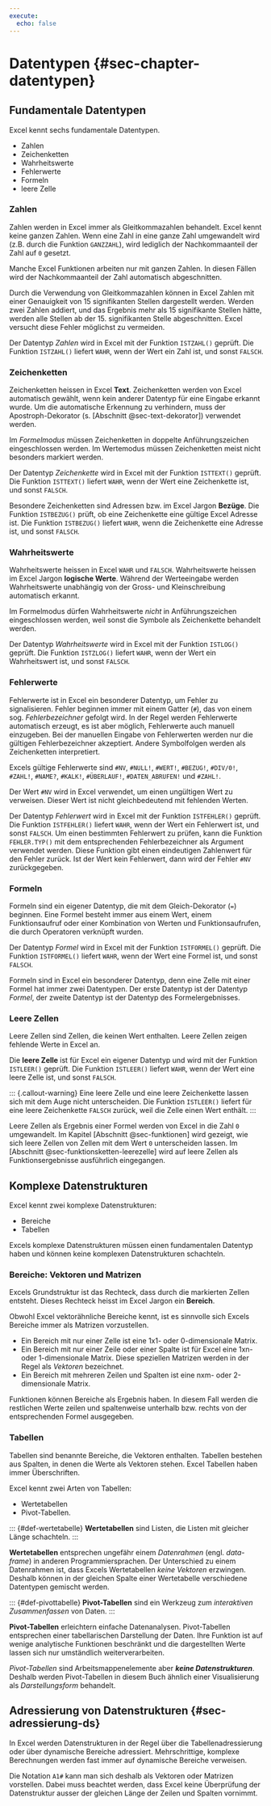 ```yaml
---
execute: 
  echo: false
---
```


# Datentypen {#sec-chapter-datentypen}

## Fundamentale Datentypen

Excel kennt sechs fundamentale Datentypen.

- Zahlen
- Zeichenketten
- Wahrheitswerte
- Fehlerwerte
- Formeln
- leere Zelle

### Zahlen

Zahlen werden in Excel immer als Gleitkommazahlen behandelt. Excel kennt keine ganzen Zahlen. Wenn eine Zahl in eine ganze Zahl umgewandelt wird (z.B. durch die Funktion `GANZZAHL`), wird lediglich der Nachkommaanteil der Zahl auf `0` gesetzt.

Manche Excel Funktionen arbeiten nur mit ganzen Zahlen. In diesen Fällen wird der Nachkommaanteil der Zahl automatisch abgeschnitten.

Durch die Verwendung von Gleitkommazahlen können in Excel Zahlen mit einer Genauigkeit von 15 signifikanten Stellen dargestellt werden. Werden zwei Zahlen addiert, und das Ergebnis mehr als 15 signifikante Stellen hätte, werden alle Stellen ab der 15. signifikanten Stelle abgeschnitten. Excel versucht diese Fehler möglichst zu vermeiden.

Der Datentyp *Zahlen* wird in Excel mit der Funktion `ISTZAHL()` geprüft. Die Funktion `ISTZAHL()` liefert `WAHR`, wenn der Wert ein Zahl ist, und sonst `FALSCH`.

### Zeichenketten

Zeichenketten heissen in Excel **Text**. Zeichenketten werden von Excel automatisch gewählt, wenn kein anderer Datentyp für eine Eingabe erkannt wurde. Um die automatische Erkennung zu verhindern, muss der Apostroph-Dekorator (s. [Abschnitt @sec-text-dekorator]) verwendet werden.

Im *Formelmodus* müssen Zeichenketten in doppelte Anführungszeichen eingeschlossen werden. Im Wertemodus müssen Zeichenketten meist nicht besonders markiert werden.

Der Datentyp *Zeichenkette* wird in Excel mit der Funktion `ISTTEXT()` geprüft. Die Funktion `ISTTEXT()` liefert `WAHR`, wenn der Wert eine Zeichenkette ist, und sonst `FALSCH`.

Besondere Zeichenketten sind Adressen bzw. im Excel Jargon **Bezüge**. Die Funktion `ISTBEZUG()` prüft, ob eine Zeichenkette eine gültige Excel Adresse ist. Die Funktion `ISTBEZUG()` liefert `WAHR`, wenn die Zeichenkette eine Adresse ist, und sonst `FALSCH`. 

### Wahrheitswerte

Wahrheitswerte heissen in Excel `WAHR` und `FALSCH`. Wahrheitswerte heissen im Excel Jargon **logische Werte**. Während der Werteeingabe werden Wahrheitswerte unabhängig von der Gross- und Kleinschreibung automatisch erkannt. 

Im Formelmodus dürfen Wahrheitswerte *nicht* in Anführungszeichen eingeschlossen werden, weil sonst die Symbole als Zeichenkette behandelt werden. 

Der Datentyp *Wahrheitswerte* wird in Excel mit der Funktion `ISTLOG()` geprüft. Die Funktion `ISTZLOG()` liefert `WAHR`, wenn der Wert ein Wahrheitswert ist, und sonst `FALSCH`.

### Fehlerwerte

Fehlerwerte ist in Excel ein besonderer Datentyp, um Fehler zu signalisieren. Fehler beginnen immer mit einem Gatter (`#`), das von einem sog. *Fehlerbezeichner* gefolgt wird. In der Regel werden Fehlerwerte automatisch erzeugt, es ist aber möglich, Fehlerwerte auch manuell einzugeben. Bei der manuellen Eingabe von Fehlerwerten werden nur die gültigen Fehlerbezeichner akzeptiert. Andere Symbolfolgen werden als Zeichenketten interpretiert.

Excels gültige Fehlerwerte sind `#NV`, `#NULL!`, `#WERT!`, `#BEZUG!`, `#DIV/0!`, `#ZAHL!`, `#NAME?`, `#KALK!`, `#ÜBERLAUF!`, `#DATEN_ABRUFEN!` und `#ZAHL!`. 

Der Wert `#NV` wird in Excel verwendet, um einen ungültigen Wert zu verweisen. Dieser Wert ist nicht gleichbedeutend mit fehlenden Werten. 

Der Datentyp *Fehlerwert* wird in Excel mit der Funktion `ISTFEHLER()` geprüft. Die Funktion `ISTFEHLER()` liefert `WAHR`, wenn der Wert ein Fehlerwert ist, und sonst `FALSCH`. Um einen bestimmten Fehlerwert zu prüfen, kann die Funktion `FEHLER.TYP()` mit dem entsprechenden Fehlerbezeichner als Argument verwendet werden. Diese Funktion gibt einen eindeutigen Zahlenwert für den Fehler zurück. Ist der Wert kein Fehlerwert, dann wird der Fehler `#NV` zurückgegeben.

### Formeln

Formeln sind ein eigener Datentyp, die mit dem Gleich-Dekorator (`=`) beginnen. Eine Formel besteht immer aus einem Wert, einem Funktionsaufruf oder einer Kombination von Werten und Funktionsaufrufen, die durch Operatoren verknüpft wurden.

Der Datentyp *Formel* wird in Excel mit der Funktion `ISTFORMEL()` geprüft. Die Funktion `ISTFORMEL()` liefert `WAHR`, wenn der Wert eine Formel ist, und sonst `FALSCH`.

Formeln sind in Excel ein besonderer Datentyp, denn eine Zelle mit einer Formel hat immer zwei Datentypen. Der erste Datentyp ist der Datentyp *Formel*, der zweite Datentyp ist der Datentyp des Formelergebnisses.

### Leere Zellen

Leere Zellen sind Zellen, die keinen Wert enthalten. Leere Zellen zeigen fehlende Werte in Excel an. 

Die **leere Zelle** ist für Excel ein eigener Datentyp und wird mit der Funktion `ISTLEER()` geprüft. Die Funktion `ISTLEER()` liefert `WAHR`, wenn der Wert eine leere Zelle ist, und sonst `FALSCH`.

::: {.callout-warning}
Eine leere Zelle und eine leere Zeichenkette lassen sich mit dem Auge nicht unterscheiden. Die Funktion `ISTLEER()` liefert für eine leere Zeichenkette `FALSCH` zurück, weil die Zelle einen Wert enthält.
:::

Leere Zellen als Ergebnis einer Formel werden von Excel in die Zahl `0` umgewandelt. Im Kapitel [Abschnitt @sec-funktionen] wird gezeigt, wie sich leere Zellen von Zellen mit dem Wert `0` unterscheiden lassen. Im [Abschnitt @sec-funktionsketten-leerezelle] wird auf leere Zellen als Funktionsergebnisse ausführlich eingegangen.

## Komplexe Datenstrukturen

Excel kennt zwei komplexe Datenstrukturen: 

- Bereiche
- Tabellen

Excels komplexe Datenstrukturen müssen einen fundamentalen Datentyp haben und können keine komplexen Datenstrukturen schachteln.

### Bereiche: Vektoren und Matrizen

Excels Grundstruktur ist das Rechteck, dass durch die markierten Zellen entsteht. Dieses Rechteck heisst im Excel Jargon ein **Bereich**. 

Obwohl Excel vektorähnliche Bereiche kennt, ist es sinnvolle sich Excels Bereiche immer als Matrizen vorzustellen. 

- Ein Bereich mit nur einer Zelle ist eine 1x1- oder 0-dimensionale Matrix.
- Ein Bereich mit nur einer Zeile oder einer Spalte ist für Excel eine 1xn- oder 1-dimensionale Matrix. Diese speziellen Matrizen werden in der Regel als *Vektoren* bezeichnet.
- Ein Bereich mit mehreren Zeilen und Spalten ist eine nxm- oder 2-dimensionale Matrix.

Funktionen können Bereiche als Ergebnis haben. In diesem Fall werden die restlichen Werte zeilen und spaltenweise unterhalb bzw. rechts von der entsprechenden Formel ausgegeben.

### Tabellen

Tabellen sind benannte Bereiche, die Vektoren enthalten. Tabellen bestehen aus Spalten, in denen die Werte als Vektoren stehen. Excel Tabellen haben immer Überschriften.

Excel kennt zwei Arten von Tabellen: 

- Wertetabellen 
- Pivot-Tabellen. 

::: {#def-wertetabelle}
**Wertetabellen** sind Listen, die Listen mit gleicher Länge schachteln.
:::

**Wertetabellen** entsprechen ungefähr einem *Datenrahmen* (engl. *data-frame*) in anderen Programmiersprachen. Der Unterschied zu einem Datenrahmen ist, dass Excels Wertetabellen *keine Vektoren* erzwingen. Deshalb können in der gleichen Spalte einer Wertetabelle verschiedene Datentypen gemischt werden.

::: {#def-pivottabelle}
**Pivot-Tabellen** sind ein Werkzeug zum *interaktiven Zusammenfassen* von Daten.
:::

**Pivot-Tabellen** erleichtern einfache Datenanalysen. Pivot-Tabellen entsprechen einer tabellarischen Darstellung der Daten. Ihre Funktion ist auf wenige analytische Funktionen beschränkt und die dargestellten Werte lassen sich nur umständlich weiterverarbeiten. 

*Pivot-Tabellen* sind Arbeitsmappenelemente aber ***keine Datenstrukturen***. Deshalb werden Pivot-Tabellen in diesem Buch ähnlich einer Visualisierung als *Darstellungsform* behandelt. 

## Adressierung von Datenstrukturen {#sec-adressierung-ds}

In Excel werden Datenstrukturen in der Regel über die Tabellenadressierung oder über dynamische Bereiche adressiert. Mehrschrittige, komplexe Berechnungen werden fast immer auf dynamische Bereiche verweisen. 

Die Notation `A1#` kann man sich deshalb als Vektoren oder Matrizen vorstellen. Dabei muss beachtet werden, dass Excel keine Überprüfung der Datenstruktur ausser der gleichen Länge der Zeilen und Spalten vornimmt. 